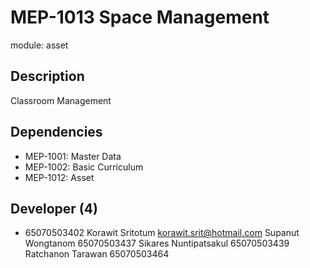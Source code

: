 # MEP-1013 Space Management

module: asset

## Description
Classroom Management
## Dependencies
- MEP-1001: Master Data
- MEP-1002: Basic Curriculum
- MEP-1012: Asset

## Developer (4)
- 65070503402 Korawit Sritotum korawit.srit@hotmail.com
Supanut Wongtanom 65070503437
Sikares Nuntipatsakul 65070503439
Ratchanon Tarawan 65070503464
